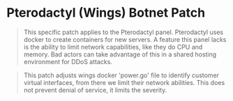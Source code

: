 # Pterodactyl (Wings) Botnet Patch
> This specific patch applies to the Pterodactyl panel. Pterodactyl uses docker to create containers for new servers. A feature this panel lacks is the ability to limit network capabilities, like they do CPU and memory. Bad actors can take advantage of this in a shared hosting environment for DDoS attacks.

> This patch adjusts wings docker 'power.go' file to identify customer virtual interfaces, from there we limit their network abilities. This does not prevent denial of service, it limits the severity. 
